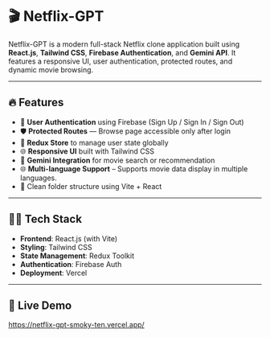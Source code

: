 # 🎬 Netflix-GPT

Netflix-GPT is a modern full-stack Netflix clone application built using **React.js**, **Tailwind CSS**, **Firebase Authentication**, and **Gemini API**. It features a responsive UI, user authentication, protected routes, and dynamic movie browsing.

---

## 🔥 Features

- 🔐 **User Authentication** using Firebase (Sign Up / Sign In / Sign Out)
- 🛡️ **Protected Routes** — Browse page accessible only after login
- 🎯 **Redux Store** to manage user state globally
- 🌐 **Responsive UI** built with Tailwind CSS
- 🧠 **Gemini Integration** for movie search or recommendation
- 🌐 **Multi-language Support** – Supports movie data display in multiple languages.
- 📂 Clean folder structure using Vite + React

---

## 🧑‍💻 Tech Stack

- **Frontend**: React.js (with Vite)
- **Styling**: Tailwind CSS
- **State Management**: Redux Toolkit
- **Authentication**: Firebase Auth
- **Deployment**: Vercel

---

## 🚀 Live Demo
https://netflix-gpt-smoky-ten.vercel.app/

